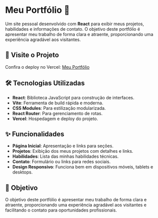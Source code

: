# Meu Portfólio 🚀
Um site pessoal desenvolvido com **React** para exibir meus projetos, habilidades e informações de contato. O objetivo deste portfólio é apresentar meu trabalho de forma clara e atraente, proporcionando uma experiência agradável aos visitantes.

## 🚀 Visite o Projeto
Confira o deploy no Vercel: [Meu Portfólio](https://portfolio-alpha-six-10.vercel.app/)

## 🛠️ Tecnologias Utilizadas
- **React**: Biblioteca JavaScript para construção de interfaces.
- **Vite**: Ferramenta de build rápida e moderna.
- **CSS Modules**: Para estilização modularizada.
- **React Router**: Para gerenciamento de rotas.
- **Vercel**: Hospedagem e deploy do projeto.

## ✨ Funcionalidades
- **Página Inicial**: Apresentação e links para seções.
- **Projetos**: Exibição dos meus projetos com detalhes e links.
- **Habilidades**: Lista das minhas habilidades técnicas.
- **Contato**: Formulário ou links para redes sociais.
- **Design Responsivo**: Funciona bem em dispositivos móveis, tablets e desktops.

## 🎯 Objetivo
O objetivo deste portfólio é apresentar meu trabalho de forma clara e atraente, proporcionando uma experiência agradável aos visitantes e facilitando o contato para oportunidades profissionais.

